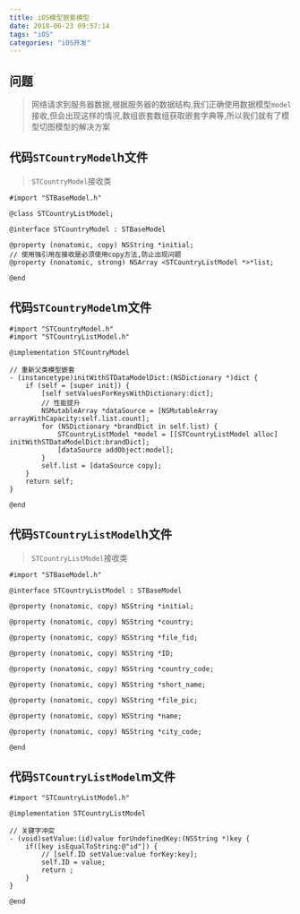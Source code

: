 ```yaml
---
title: iOS模型嵌套模型
date: 2018-06-23 09:57:14
tags: "iOS"
categories: "iOS开发"
---
```


## 问题

> 网络请求到服务器数据,根据服务器的数据结构,我们正确使用数据模型`model`接收,但会出现这样的情况,数组嵌套数组获取嵌套字典等,所以我们就有了模型切图模型的解决方案

## 代码`STCountryModel`h文件

> `STCountryModel`接收类

```
#import "STBaseModel.h"

@class STCountryListModel;

@interface STCountryModel : STBaseModel

@property (nonatomic, copy) NSString *initial;
// 使用强引用在接收是必须使用copy方法,防止出现问题
@property (nonatomic, strong) NSArray <STCountryListModel *>*list;

@end
```

<!--more-->

## 代码`STCountryModel`m文件

```
#import "STCountryModel.h"
#import "STCountryListModel.h"

@implementation STCountryModel

// 重新父类模型嵌套
- (instancetype)initWithSTDataModelDict:(NSDictionary *)dict {
    if (self = [super init]) {
        [self setValuesForKeysWithDictionary:dict];
        // 性能提升
        NSMutableArray *dataSource = [NSMutableArray arrayWithCapacity:self.list.count];
        for (NSDictionary *brandDict in self.list) {
            STCountryListModel *model = [[STCountryListModel alloc] initWithSTDataModelDict:brandDict];
            [dataSource addObject:model];
        }
        self.list = [dataSource copy];
    }
    return self;
}

@end
```

## 代码`STCountryListModel`h文件

> `STCountryListModel`接收类

```
#import "STBaseModel.h"

@interface STCountryListModel : STBaseModel

@property (nonatomic, copy) NSString *initial;

@property (nonatomic, copy) NSString *country;

@property (nonatomic, copy) NSString *file_fid;

@property (nonatomic, copy) NSString *ID;

@property (nonatomic, copy) NSString *country_code;

@property (nonatomic, copy) NSString *short_name;

@property (nonatomic, copy) NSString *file_pic;

@property (nonatomic, copy) NSString *name;

@property (nonatomic, copy) NSString *city_code;

@end
```

## 代码`STCountryListModel`m文件

```
#import "STCountryListModel.h"

@implementation STCountryListModel

// 关键字冲突
- (void)setValue:(id)value forUndefinedKey:(NSString *)key {
    if([key isEqualToString:@"id"]) {
    	// [self.ID setValue:value forKey:key];
        self.ID = value;
        return ;
    }
}

@end
```